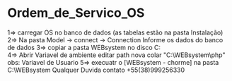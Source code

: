 # Ordem_de_Servico_OS
1=> carregar OS no banco de dados (as tabelas estão na pasta Instalação)
2=> Na pasta Model -> connect -> Connection Informe os dados do banco de dados
3=> copiar a pasta WEBsystem no disco C:\
4=> Abrir Variavel de ambiente editar path nova  colar "C:\WEBsystem\php" 
obs: Variavel de Usuario
5=> execuatr o [WEBsystem - chorme] na pasta C:\WEBsystem
Qualquer Duvida contato +55(38)999256330 

